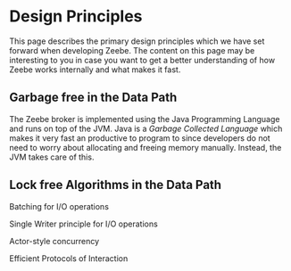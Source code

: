 # Design Principles

This page describes the primary design principles which we have set forward when developing Zeebe. The content on this page may be interesting to you in case you want to get a better understanding of how Zeebe works internally and what makes it fast.

## Garbage free in the Data Path

The Zeebe broker is implemented using the Java Programming Language and runs on top of the JVM. Java is a _Garbage Collected Language_ which makes it very fast an productive to program to since developers do not need to worry about allocating and freeing memory manually. Instead, the JVM takes care of this.

## Lock free Algorithms in the Data Path

Batching for I/O operations

Single Writer principle for I/O operations

Actor-style concurrency

Efficient Protocols of Interaction

